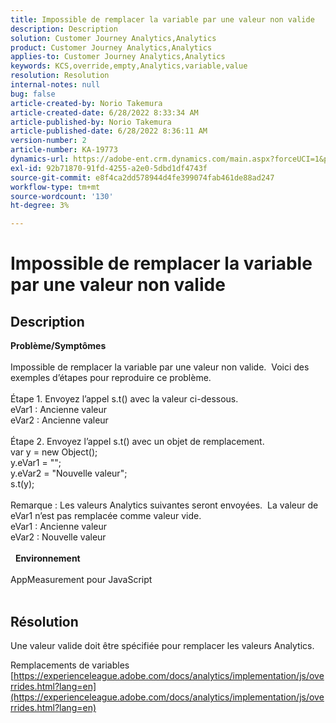 ```yaml
---
title: Impossible de remplacer la variable par une valeur non valide
description: Description
solution: Customer Journey Analytics,Analytics
product: Customer Journey Analytics,Analytics
applies-to: Customer Journey Analytics,Analytics
keywords: KCS,override,empty,Analytics,variable,value
resolution: Resolution
internal-notes: null
bug: false
article-created-by: Norio Takemura
article-created-date: 6/28/2022 8:33:34 AM
article-published-by: Norio Takemura
article-published-date: 6/28/2022 8:36:11 AM
version-number: 2
article-number: KA-19773
dynamics-url: https://adobe-ent.crm.dynamics.com/main.aspx?forceUCI=1&pagetype=entityrecord&etn=knowledgearticle&id=620200fd-bcf6-ec11-bb3d-000d3a5b0bd2
exl-id: 92b71870-91fd-4255-a2e0-5dbd1df4743f
source-git-commit: e8f4ca2dd578944d4fe399074fab461de88ad247
workflow-type: tm+mt
source-wordcount: '130'
ht-degree: 3%

---
```


# Impossible de remplacer la variable par une valeur non valide

## Description

<b>Problème/Symptômes</b><br><br>Impossible de remplacer la variable par une valeur non valide.  Voici des exemples d’étapes pour reproduire ce problème.
<br> 
<br>Étape 1. Envoyez l’appel s.t() avec la valeur ci-dessous.
<br>eVar1 : Ancienne valeur
<br>eVar2 : Ancienne valeur
<br> 
<br>Étape 2. Envoyez l’appel s.t() avec un objet de remplacement.
<br>var y = new Object();
<br>y.eVar1 = &quot;&quot;;
<br>y.eVar2 = &quot;Nouvelle valeur&quot;;
<br>s.t(y);
<br> 
<br>Remarque : Les valeurs Analytics suivantes seront envoyées.  La valeur de eVar1 n’est pas remplacée comme valeur vide.
<br>eVar1 : Ancienne valeur
<br>eVar2 : Nouvelle valeur
<br> 
<br> 
<b>Environnement</b><br><br>AppMeasurement pour JavaScript
<br> 

## Résolution


Une valeur valide doit être spécifiée pour remplacer les valeurs Analytics.

Remplacements de variables
[https://experienceleague.adobe.com/docs/analytics/implementation/js/overrides.html?lang=en](https://experienceleague.adobe.com/docs/analytics/implementation/js/overrides.html?lang=en)
